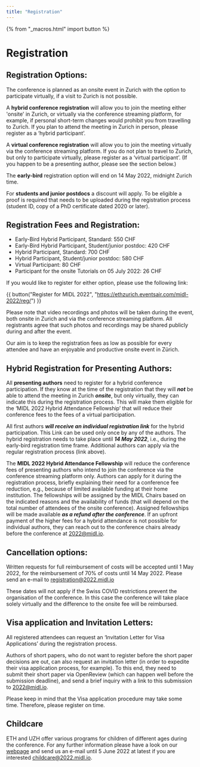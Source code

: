 ```yaml
---
title: "Registration"
---
```


{% from "_macros.html" import button %}

# Registration 
## Registration Options:
The conference is planned as an onsite event in Zurich with the option to participate virtually, if a visit to Zurich is not possible.

A **hybrid conference registration** will allow you to join the meeting either 'onsite' in Zurich, or virtually via the conference streaming platform, for example, if personal short-term changes would prohibit you from travelling to Zurich. If you plan to attend the meeting in Zurich in person, please register as a ‘hybrid participant’.

A **virtual conference registration** will allow you to join the meeting virtually via the conference streaming platform. If you do not plan to travel to Zurich, but only to participate virtually, please register as a ‘virtual participant’. (If you happen to be a presenting author, please see the section below.)

The **early-bird** registration option will end on 14 May 2022, midnight Zurich time.

For **students and junior postdocs** a discount will apply. To be eligible a proof is required that needs to be uploaded during the registration process (student ID, copy of a PhD certificate dated 2020 or later).

## Registration Fees and Registration:

* Early-Bird Hybrid Participant, Standard: 550 CHF
* Early-Bird Hybrid Participant, Student/junior postdoc: 420 CHF
* Hybrid Participant, Standard: 700 CHF
* Hybrid Participant, Student/junior postdoc: 580 CHF
* Virtual Participant: 80 CHF
* Participant for the onsite Tutorials on 05 July 2022: 26 CHF

If you would like to register for either option, please use the following link:

{{ button("Register for MIDL 2022", "https://ethzurich.eventsair.com/midl-2022/reg/") }}

Please note that video recordings and photos will be taken during the event, both onsite in Zurich and via the conference streaming platform. All registrants agree that such photos and recordings may be shared publicly during and after the event.

Our aim is to keep the registration fees as low as possible for every attendee and have an enjoyable and productive onsite event in Zürich. 

## Hybrid Registration for Presenting Authors:

All **presenting authors** need to register for a hybrid conference participation. If they know at the time of the registration that they will ***not*** be able to attend the meeting in Zurich ***onsite***, but only virtually, they can indicate this during the registration process. This will make them eligible for the ‘MIDL 2022 Hybrid Attendance Fellowship’ that will reduce their conference fees to the fees of a virtual participation.

All first authors ***will receive an individual registration link*** for the hybrid  participation. This Link can be used only once by any of the authors. The hybrid registration needs to take place until ***14 May 2022***, i.e., during the early-bird registration time frame. Additional authors can apply via the regular registration process (link above). 

The **MIDL 2022 Hybrid Attendance Fellowship** will reduce the conference fees of presenting authors who intend to join the conference via the conference streaming platform only. Authors can apply for it during the registration process, briefly explaining their need for a conference fee reduction, e.g., because of limited available funding at their home institution. The fellowships will be assigned by the MIDL Chairs based on the indicated reasons and the availability of funds (that will depend on the total number of attendees of the onsite conference). Assigned fellowships will be made available ***as a refund after the conference***. If an upfront payment of the higher fees for a hybrid attendance is not possible for individual authors, they can reach out to the conference chairs already before the conference at [2022@midl.io](mailto:2022@midl.io).

## Cancellation options:

Written requests for full reimbursement of costs will be accepted until 1 May 2022, for the reimbursement of 70% of costs until 14 May 2022. Please send an e-mail to [registration@2022.midl.io](mailto:registration@2022.midl.io)

These dates will not apply if the Swiss COVID restrictions prevent the organisation of the conference. In this case the conference will take place solely virtually and the difference to the onsite fee will be reimbursed.

## Visa application and Invitation Letters:

All registered attendees can request an ‘Invitation Letter for Visa Applications’ during the registration process.

Authors of short papers, who do not want to register before the short paper decisions are out, can also request an invitation letter (in order to expedite their visa application process, for example). To this end, they need to submit their short paper via OpenReview (which can happen well before the submission deadline), and send a brief inquiry with a link to this submission to [2022@midl.io](mailto:2022@midl.io).

Please keep in mind that the Visa application procedure may take some time. Therefore, please register on time. 

## Childcare

ETH and UZH offer various programs for children of different ages during the conference. For any further information please have a look on our [webpage](https://2022.midl.io/childcare.html) and send us an e-mail until 5 June 2022 at latest if you are interested [childcare@2022.midl.io](mailto:childcare@2022.midl.io).
